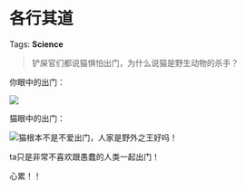 # 各行其道

Tags: **Science**

> 铲屎官们都说猫惧怕出门，为什么说猫是野生动物的杀手？



你眼中的出门：

![](https://picx.zhimg.com/50/v2-3c7547dfb3002e69bcddb9167eb590a9_720w.jpg?source=2c26e567)  


猫眼中的出门：

![](https://picx.zhimg.com/50/v2-8d9042aa08bdc3ee8d93c2bf7d0447e3_720w.jpg?source=2c26e567)猫根本不是不爱出门，人家是野外之王好吗！

ta只是非常不喜欢跟愚蠢的人类一起出门！

心累！！



